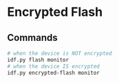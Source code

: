 # Encrypted Flash

## Commands

```bash
# when the device is NOT encrypted
idf.py flash monitor
# when the device IS encrypted
idf.py encrypted-flash monitor
```
